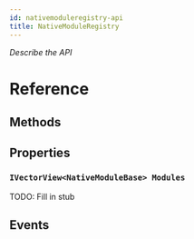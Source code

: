 ```yaml
---
id: nativemoduleregistry-api
title: NativeModuleRegistry
---
```


*Describe the API*

# Reference

## Methods

## Properties

### ``` IVectorView<NativeModuleBase> Modules ```

TODO: Fill in stub

## Events


<!-- // Copyright (c) Microsoft Corporation. All rights reserved.
// Licensed under the MIT License.

import "NativeModuleBase.idl";

namespace Microsoft.ReactNative.Bridge
{
  [webhosthidden]
  runtimeclass NativeModuleRegistry 
  {
    NativeModuleRegistry();
    NativeModuleRegistry(IVectorView<NativeModuleBase> modules);
    IVectorView<NativeModuleBase> Modules { get; };
  }
} -->
